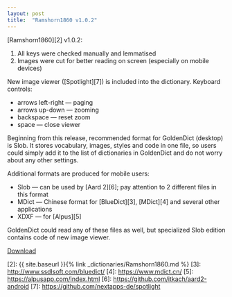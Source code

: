 ```yaml
---
layout: post
title:  "Ramshorn1860 v1.0.2"
---
```


[Ramshorn1860][2] v1.0.2:

1. All keys were checked manually and lemmatised
1. Images were cut for better reading on screen (especially on mobile devices)

New image viewer ([Spotlight][7]) is included into the dictionary. Keyboard controls:

* arrows left-right — paging
* arrows up-down — zooming
* backspace — reset zoom
* space — close viewer

Beginning from this release, recommended format for GoldenDict (desktop) is Slob. It stores vocabulary, images, styles and code in one file, so users could simply add it to the list of dictionaries in GoldenDict and do not worry about any other settings.

Additional formats are produced for mobile users:

* Slob — can be used by [Aard 2][6]; pay attention to 2 different files in this format
* MDict — Chinese format for [BlueDict][3], [MDict][4] and several other applications
* XDXF — for [Alpus][5]

GoldenDict could read any of these files as well, but specialized Slob edition contains code of new image viewer.

[Download][1]

[1]: https://github.com/nikita-moor/latin-dictionary/releases/tag/2019-07-10
[2]: {{ site.baseurl }}{% link _dictionaries/Ramshorn1860.md %}
[3]: http://www.ssdlsoft.com/bluedict/
[4]: https://www.mdict.cn/
[5]: https://alpusapp.com/index.html
[6]: https://github.com/itkach/aard2-android
[7]: https://github.com/nextapps-de/spotlight

